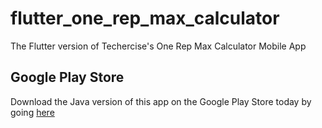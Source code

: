 # flutter_one_rep_max_calculator

The Flutter version of Techercise's One Rep Max Calculator Mobile App

## Google Play Store

Download the Java version of this app on the Google Play Store today by
going [here](https://play.google.com/store/apps/details?id=techercise.onerepmaxcalculator)
